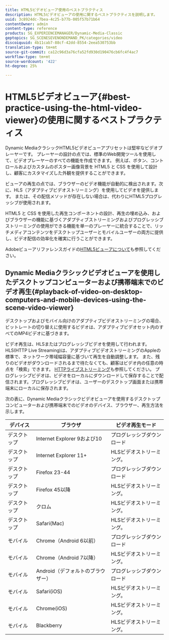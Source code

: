 ```yaml
---
title: HTML5ビデオビューア使用のベストプラクティス
description: HTML5ビデオビューアの使用に関するベストプラクティスを説明します。
uuid: 3c8924dc-7bea-4c25-b77b-005f57b71b64
contentOwner: admin
content-type: reference
products: SG_EXPERIENCEMANAGER/Dynamic-Media-Classic
geptopics: SG_SCENESEVENONDEMAND_PK/categories/video
discoiquuid: 4b11cab7-88cf-42dd-8554-2eea530753bb
translation-type: tm+mt
source-git-commit: ca12c96d3a76cfa52fd930d190476cb6fc4f4ac7
workflow-type: tm+mt
source-wordcount: '422'
ht-degree: 25%

---
```



# HTML5ビデオビューア{#best-practice-using-the-html-video-viewer}の使用に関するベストプラクティス

Dynamic MediaクラシックHTML5ビデオビューアプリセットは堅牢なビデオプレーヤーです。 プレーヤーの設計の点では、標準のWeb開発ツールを使用して、ビデオプレーヤーのすべての機能を作成できます。 例えば、ボタン、コントロールおよびカスタムのポスター画像背景を HTML5 と CSS を使用して設計し、顧客にカスタマイズした外観を提供することができます。

ビューアの再生の点では、ブラウザーのビデオ機能が自動的に検出されます。次に、HLS（アダプティブビデオストリーミング）を使用してビデオを提供します。 または、その配信メソッドが存在しない場合は、代わりにHTML5プログレッシブが使用されます。

HTML5 と CSS を使用した再生コンポーネントの設計、再生の埋め込み、およびブラウザーの機能に基づくアダプティブストリーミングおよびプログレッシブストリーミングの使用ができる機能を単一のプレーヤーに統合することで、リッチメディアコンテンツをデスクトップユーザーとモバイルユーザーの両方に提供し、ビデオ配信の効率化を確実に行うことができます。

Adobeビューアリファレンスガイドの[HTML5ビューアについて](https://docs.adobe.com/content/help/en/dynamic-media-developer-resources/library/viewers-for-aem-assets-only/c-html5-aem-asset-viewers.html)も参照してください。

## Dynamic Mediaクラシックビデオビューアを使用したデスクトップコンピューターおよび携帯端末でのビデオ再生{#playback-of-video-on-desktop-computers-and-mobile-devices-using-the-scene-video-viewer}

デスクトップおよびモバイル向けのアダプティブビデオストリーミングの場合、ビットレートの切り替えに使用するビデオは、アダプティブビデオセット内のすべてのMP4ビデオに基づきます。

ビデオ再生は、HLSまたはプログレッシブビデオを使用して行われます。 HLS(HTTP Live Streaming)は、アダプティブビデオストリーミングのAppleの標準で、ネットワーク帯域幅容量に基づいて再生を自動調整します。 また、残りのビデオがダウンロードされるまで待たなくても、顧客はビデオ内の任意の時点を「検索」できます。 [HTTPライブストリーミング](https://developer.apple.com/streaming/)も参照してください。 プログレッシブビデオは、ビデオをローカルにダウンロードして保存することで配信されます。プログレッシブビデオは、ユーザーのデスクトップ画面または携帯端末にローカルに保存されます。

次の表に、Dynamic Mediaクラシックビデオビューアを使用するデスクトップコンピューターおよび携帯端末でのビデオのデバイス、ブラウザー、再生方法を示します。

| デバイス | ブラウザ | ビデオ再生モード |
|--- |--- |--- |
| デスクトップ | Internet Explorer 9および10 | プログレッシブダウンロード |
| デスクトップ | Internet Explorer 11+ | HLSビデオストリーミング。 |
| デスクトップ | Firefox 23-44 | プログレッシブダウンロード |
| デスクトップ | Firefox 45以降 | HLSビデオストリーミング。 |
| デスクトップ | クロム | HLSビデオストリーミング。 |
| デスクトップ | Safari(Mac) | HLSビデオストリーミング。 |
| モバイル | Chrome（Android 6以前） | プログレッシブダウンロード |
| モバイル | Chrome（Android 7以降） | HLSビデオストリーミング。 |
| モバイル | Android（デフォルトのブラウザー） | プログレッシブダウンロード |
| モバイル | Safari(iOS) | HLSビデオストリーミング。 |
| モバイル | Chrome(iOS) | HLSビデオストリーミング。 |
| モバイル | Blackberry | HLSビデオストリーミング。 |
